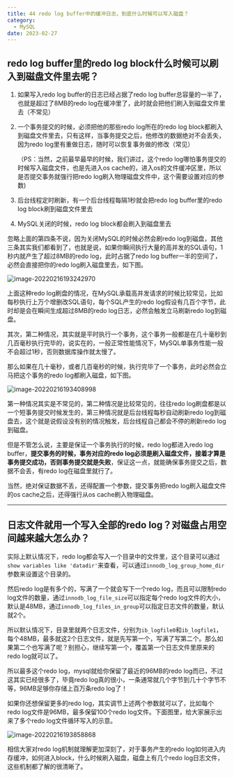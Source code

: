 ```yaml
---
title: 44 redo log buffer中的缓冲日志，到底什么时候可以写入磁盘？
category:
  - MySQL
date: 2023-02-27
---
```


<!-- more -->


## redo log buffer里的redo log block什么时候可以刷入到磁盘文件里去呢？

1. 如果写入redo log buffer的日志已经占据了redo log buffer总容量的一半了，也就是超过了8MB的redo log在缓冲里了，此时就会把他们刷入到磁盘文件里去（不常见）

2. 一个事务提交的时候，必须把他的那些redo log所在的redo log block都刷入到磁盘文件里去，只有这样，当事务提交之后，他修改的数据绝对不会丢失，因为redo log里有重做日志，随时可以恢复事务做的修改（常见）

   （PS：当然，之前最早最早的时候，我们讲过，这个redo log哪怕事务提交的时候写入磁盘文件，也是先进入os cache的，进入os的文件缓冲区里，所以是否提交事务就强行把redo log刷入物理磁盘文件中，这个需要设置对应的参数)

3. 后台线程定时刷新，有一个后台线程每隔1秒就会把redo log buffer里的redo log block刷到磁盘文件里去

4. MySQL关闭的时候，redo log block都会刷入到磁盘里去

忽略上面的第四条不说，因为关闭MySQL的时候必然会刷redo log到磁盘，其他三条其实我们都看到了，也就是说，如果你瞬间执行大量的高并发的SQL语句，1秒内就产生了超过8MB的redo log，此时占据了redo log buffer一半的空间了，必然会直接把你的redo log刷入磁盘里去，如下图。

<img src="https://studyimages.oss-cn-beijing.aliyuncs.com/img/mysql/34-63/202210201138681.png" alt="image-20220216193242970" />

上面这种redo log刷盘的情况，在MySQL承载高并发请求的时候比较常见，比如每秒执行上万个增删改SQL语句，每个SQL产生的redo log假设有几百个字节，此时却是会在瞬间生成超过8MB的redo log日志，必然会触发立马刷新redo log到磁盘。

其次，第二种情况，其实就是平时执行一个事务，这个事务一般都是在几十毫秒到几百毫秒执行完毕的，说实在的，一般正常性能情况下，MySQL单事务性能一般不会超过1秒，否则数据库操作就太慢了。

那么如果在几十毫秒，或者几百毫秒的时候，执行完毕了一个事务，此时必然会立马把这个事务的redo log都刷入磁盘，如下图。

<img src="https://studyimages.oss-cn-beijing.aliyuncs.com/img/mysql/34-63/202210201138682.png" alt="image-20220216193408998" />

第一种情况其实是不常见的，第二种情况是比较常见的，往往redo log刷盘都是以一个短事务提交时候发生的，第三种情况就是后台线程每秒自动刷新redo log到磁盘去，这个就是说假设没有别的情况触发，后台线程自己都会不停的刷新redo log到磁盘。

但是不管怎么说，主要是保证一个事务执行的时候，redo log都进入redo log buffer，**提交事务的时候，事务对应的redo log必须是刷入磁盘文件，接着才算是事务提交成功，否则事务提交就是失败**，保证这一点，就能确保事务提交之后，数据不会丢，有redo log在磁盘里就行了。

当然，绝对保证数据不丢，还得配置一个参数，提交事务把redo log刷入磁盘文件的os cache之后，还得强行从os cache刷入物理磁盘。

---



## 日志文件就用一个写入全部的redo log？对磁盘占用空间越来越大怎么办？

实际上默认情况下，redo log都会写入一个目录中的文件里，这个目录可以通过`show variables like 'datadir'`来查看，可以通过`innodb_log_group_home_dir`参数来设置这个目录的。

然后redo log是有多个的，写满了一个就会写下一个redo log，而且可以限制redo log文件的数量，通过`innodb_log_file_size`可以指定每个redo log文件的大小，默认是48MB，通过`innodb_log_files_in_group`可以指定日志文件的数量，默认就2个。

所以默认情况下，目录里就两个日志文件，分别为`ib_logfile0`和`ib_logfile1`，每个48MB，最多就这2个日志文件，就是先写第一个，写满了写第二个。那么如果第二个也写满了呢？别担心，继续写第一个，覆盖第一个日志文件里原来的redo log就可以了。

所以最多这个redo log，mysql就给你保留了最近的96MB的redo log而已，不过这其实已经很多了，毕竟redo log真的很小，一条通常就几个字节到几十个字节不等，96MB足够你存储上百万条redo log了！

如果你还想保留更多的redo log，其实调节上述两个参数就可以了，比如每个redo log文件是96MB，最多保留100个redo log文件。下面图里，给大家展示出来了多个redo log文件循环写入的示意。

<img src="https://studyimages.oss-cn-beijing.aliyuncs.com/img/mysql/34-63/202210201138683.png" alt="image-20220216193858868" />

相信大家对redo log机制就理解更加深刻了，对于事务产生的redo log如何进入内存缓冲，如何进入block，什么时候刷入磁盘，磁盘上有几个redo log日志文件，这些机制都了解的很清晰了。
